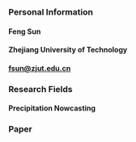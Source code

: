 ### Personal Information
#### Feng Sun
#### Zhejiang University of Technology
#### fsun@zjut.edu.cn

### Research Fields
#### Precipitation Nowcasting

### Paper
